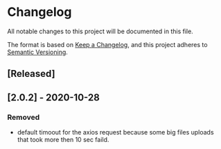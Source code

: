 # Changelog

All notable changes to this project will be documented in this file.

The format is based on [Keep a Changelog](https://keepachangelog.com/en/1.0.0/),
and this project adheres to [Semantic Versioning](https://semver.org/spec/v2.0.0.html).

## [Released]

## [2.0.2] - 2020-10-28

### Removed

- default timoout for the axios request because some big files uploads that took more then 10 sec faild.
